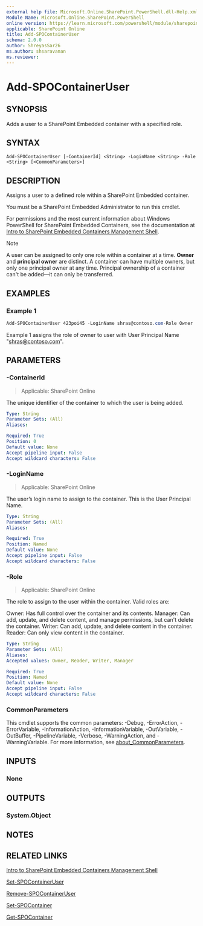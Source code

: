 ```yaml
---
external help file: Microsoft.Online.SharePoint.PowerShell.dll-Help.xml
Module Name: Microsoft.Online.SharePoint.PowerShell
online version: https://learn.microsoft.com/powershell/module/sharepoint-online/add-spocontaineruser
applicable: SharePoint Online
title: Add-SPOContainerUser
schema: 2.0.0
author: ShreyasSar26
ms.author: shsaravanan
ms.reviewer:
---
```


# Add-SPOContainerUser

## SYNOPSIS

Adds a user to a SharePoint Embedded container with a specified role.

## SYNTAX

```
Add-SPOContainerUser [-ContainerId] <String> -LoginName <String> -Role <String> [<CommonParameters>]
```

## DESCRIPTION

Assigns a user to a defined role within a SharePoint Embedded container.

You must be a SharePoint Embedded Administrator to run this cmdlet.

For permissions and the most current information about Windows PowerShell for SharePoint Embedded Containers, see the documentation at [Intro to SharePoint Embedded Containers Management Shell](/powershell/sharepoint/sharepoint-online/introduction-sharepoint-online-management-shell).

> [!NOTE]
> A user can be assigned to only one role within a container at a time.
> **Owner** and **principal owner** are distinct. A container can have multiple owners, but only one principal owner at any time.
> Principal ownership of a container can't be added—it can only be transferred.


## EXAMPLES

### Example 1

```powershell
Add-SPOContainerUser 423poi45 -LoginName shras@contoso.com-Role Owner
```

Example 1 assigns the role of owner to user with User Principal Name "shras@contoso.com".

## PARAMETERS

### -ContainerId

> Applicable: SharePoint Online

The unique identifier of the container to which the user is being added.

```yaml
Type: String
Parameter Sets: (All)
Aliases:

Required: True
Position: 0
Default value: None
Accept pipeline input: False
Accept wildcard characters: False
```

### -LoginName

> Applicable: SharePoint Online

The user’s login name to assign to the container. This is the User Principal Name.

```yaml
Type: String
Parameter Sets: (All)
Aliases:

Required: True
Position: Named
Default value: None
Accept pipeline input: False
Accept wildcard characters: False
```

### -Role

> Applicable: SharePoint Online

The role to assign to the user within the container. Valid roles are:

Owner: Has full control over the container and its contents.
Manager: Can add, update, and delete content, and manage permissions, but can't delete the container.
Writer: Can add, update, and delete content in the container.
Reader: Can only view content in the container.


```yaml
Type: String
Parameter Sets: (All)
Aliases:
Accepted values: Owner, Reader, Writer, Manager

Required: True
Position: Named
Default value: None
Accept pipeline input: False
Accept wildcard characters: False
```

### CommonParameters

This cmdlet supports the common parameters: -Debug, -ErrorAction, -ErrorVariable, -InformationAction, -InformationVariable, -OutVariable, -OutBuffer, -PipelineVariable, -Verbose, -WarningAction, and -WarningVariable. For more information, see [about_CommonParameters](/powershell/module/microsoft.powershell.core/about/about_commonparameters).

## INPUTS

### None

## OUTPUTS

### System.Object

## NOTES

## RELATED LINKS

[Intro to SharePoint Embedded Containers Management Shell](/powershell/sharepoint/sharepoint-online/introduction-sharepoint-online-management-shell)

[Set-SPOContainerUser](./Set-SPOContainerUser.md)

[Remove-SPOContainerUser](./Remove-SPOContainerUser.md)

[Set-SPOContainer](./Set-SPOContainer.md)

[Get-SPOContainer](./Get-SPOContainer.md)
